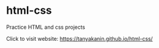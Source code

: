 # html-css
Practice HTML and css projects


Click to visit website: https://tanyakanin.github.io/html-css/
